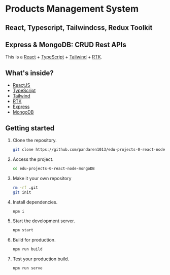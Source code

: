 # Products Management System

## React, Typescript, Tailwindcss, Redux Toolkit
## Express & MongoDB: CRUD Rest APIs 

This is a [React](https://reactjs.org) + [TypeScript](https://www.typescriptlang.org/) + [Tailwind](https://tailwindcss.com/) + [RTK](https://redux-toolkit.js.org/).

## What's inside?

-   [ReactJS](https://reactjs.org)
-   [TypeScript](https://www.typescriptlang.org)
-   [Tailwind](https://tailwindcss.com/)
-   [RTK](https://redux-toolkit.js.org/)
-   [Express](https://express.js.org/)
-   [MongoDB](https://mongodb.js.org/)

## Getting started

1. Clone the repository.

    ```bash
    git clone https://github.com/pandaren1013/edu-projects-0-react-node-mongoDB.git
    ```

2. Access the project.

    ```bash
    cd edu-projects-0-react-node-mongoDB
    ```

3. Make it your own repository

    ```bash
    rm -rf .git
    git init
    ```

4. Install dependencies.

    ```bash
    npm i
    ```

5. Start the development server.

    ```bash
    npm start
    ```

6. Build for production.

    ```bash
    npm run build
    ```

7. Test your production build.

    ```bash
    npm run serve
    ```
